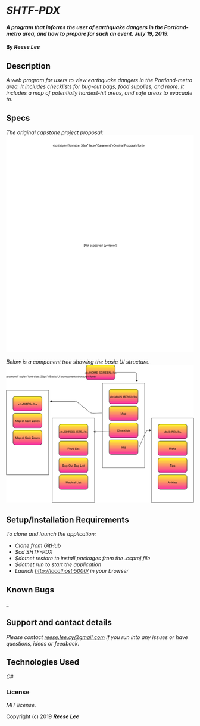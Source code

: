 # _SHTF-PDX_

#### _A program that informs the user of earthquake dangers in the Portland-metro area, and how to prepare for such an event. July 19, 2019._

#### By _**Reese Lee**_

## Description

_A web program for users to view earthquake dangers in the Portland-metro area. It includes checklists for bug-out bags, food supplies, and more. It includes a map of potentially hardest-hit areas, and safe areas to evacuate to._

## Specs
_The original capstone project proposal:_
![proposal](https://github.com/reese-lee/SHTF-PDX/blob/master/proposal.svg "Component Tree")


_Below is a component tree showing the basic UI structure._
![tree](https://github.com/reese-lee/SHTF-PDX/blob/master/comptree.svg "Component Tree")

## Setup/Installation Requirements

_To clone and launch the application:_

* _Clone from GitHub_
* _$cd SHTF-PDX_
* _$dotnet restore to install packages from the .csproj file_
* _$dotnet run to start the application_
* _Launch [http://localhost:5000/](http://localhost:5000/) in your browser_

## Known Bugs

_

## Support and contact details

_Please contact reese.lee.cy@gmail.com if you run into any issues or have questions, ideas or feedback._

## Technologies Used

_C#_

### License

*MIT license.*

Copyright (c) 2019 **_Reese Lee_**
